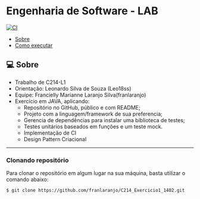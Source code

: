 # Engenharia de Software - LAB
[![CI](https://github.com/franlaranjo/C214_Exercicio1_1402/actions/workflows/main.yml/badge.svg)](https://github.com/franlaranjo/C214_Exercicio1_1402/actions/workflows/main.yml)

- [Sobre](#-sobre)
- [Como executar](#-como-executar)

## 💻 Sobre

- Trabalho de C214-L1
- Orientação: Leonardo Silva de Souza (Leo18ss)
- Equipe: Francielly Marianne Laranjo Silva(franlaranjo)
- Exercício em JAVA, aplicando:
    - Repositório no GitHub, público e com README;
    - Projeto com a linguagem/framework de sua preferencia;
    - Gerencia de dependências para instalar uma biblioteca de testes;
    - Testes unitários baseados em funções e um teste mock.
    - Implementação de CI
    - Design Pattern Criacional
---

### Clonando repositório

Para clonar o repositório em algum lugar na sua máquina, basta utilizar o comando abaixo:
```bash
$ git clone https://github.com/franlaranjo/C214_Exercicio1_1402.git
```
